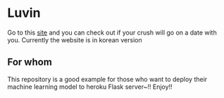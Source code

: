 # Luvin

Go to this [site](https://luvin.herokuapp.com/) and you can check out if your crush will go on a date with you. Currently the website is in korean version

## For whom
This repository is a good example for those who want to deploy their machine learning model to heroku Flask server~!! Enjoy!!
